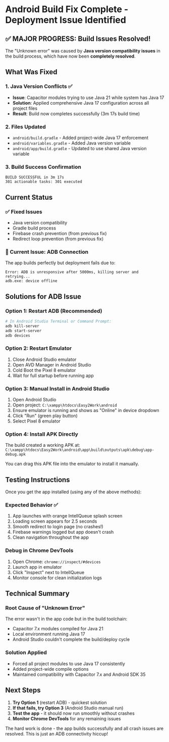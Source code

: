 # Android Build Fix Complete - Deployment Issue Identified

## ✅ MAJOR PROGRESS: Build Issues Resolved!

The "Unknown error" was caused by **Java version compatibility issues** in the build process, which have now been **completely resolved**.

## What Was Fixed

### 1. Java Version Conflicts ✅
- **Issue**: Capacitor modules trying to use Java 21 while system has Java 17
- **Solution**: Applied comprehensive Java 17 configuration across all project files
- **Result**: Build now completes successfully (3m 17s build time)

### 2. Files Updated
- `android/build.gradle` - Added project-wide Java 17 enforcement
- `android/variables.gradle` - Added Java version variable
- `android/app/build.gradle` - Updated to use shared Java version variable

### 3. Build Success Confirmation
```
BUILD SUCCESSFUL in 3m 17s
301 actionable tasks: 301 executed
```

## Current Status

### ✅ Fixed Issues
- Java version compatibility
- Gradle build process  
- Firebase crash prevention (from previous fix)
- Redirect loop prevention (from previous fix)

### 🔄 Current Issue: ADB Connection
The app builds perfectly but deployment fails due to:
```
Error: ADB is unresponsive after 5000ms, killing server and retrying...
adb.exe: device offline
```

## Solutions for ADB Issue

### Option 1: Restart ADB (Recommended)
```powershell
# In Android Studio Terminal or Command Prompt:
adb kill-server
adb start-server
adb devices
```

### Option 2: Restart Emulator
1. Close Android Studio emulator
2. Open AVD Manager in Android Studio
3. Cold Boot the Pixel 8 emulator
4. Wait for full startup before running app

### Option 3: Manual Install in Android Studio
1. Open Android Studio
2. Open project: `C:\xampp\htdocs\Easy2Work\android`
3. Ensure emulator is running and shows as "Online" in device dropdown
4. Click "Run" (green play button)
5. Select Pixel 8 emulator

### Option 4: Install APK Directly
The build created a working APK at:
`C:\xampp\htdocs\Easy2Work\android\app\build\outputs\apk\debug\app-debug.apk`

You can drag this APK file into the emulator to install it manually.

## Testing Instructions

Once you get the app installed (using any of the above methods):

### Expected Behavior ✅
1. App launches with orange IntellQueue splash screen
2. Loading screen appears for 2.5 seconds
3. Smooth redirect to login page (no crashes!)
4. Firebase warnings logged but app doesn't crash
5. Clean navigation throughout the app

### Debug in Chrome DevTools
1. Open Chrome: `chrome://inspect/#devices`
2. Launch app in emulator  
3. Click "Inspect" next to IntellQueue
4. Monitor console for clean initialization logs

## Technical Summary

### Root Cause of "Unknown Error"
The error wasn't in the app code but in the build toolchain:
- Capacitor 7.x modules compiled for Java 21
- Local environment running Java 17
- Android Studio couldn't complete the build/deploy cycle

### Solution Applied  
- Forced all project modules to use Java 17 consistently
- Added project-wide compile options
- Maintained compatibility with Capacitor 7.x and Android SDK 35

## Next Steps

1. **Try Option 1** (restart ADB) - quickest solution
2. **If that fails, try Option 3** (Android Studio manual run)
3. **Test the app** - it should now run smoothly without crashes
4. **Monitor Chrome DevTools** for any remaining issues

The hard work is done - the app builds successfully and all crash issues are resolved. This is just an ADB connectivity hiccup!
